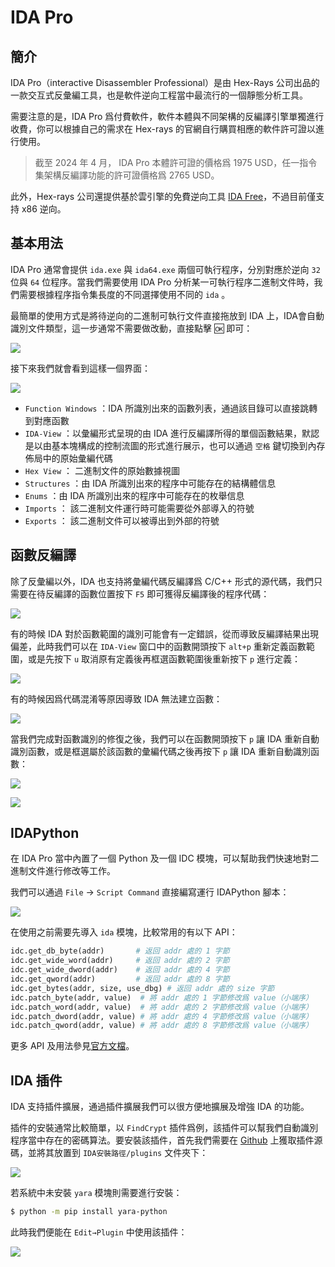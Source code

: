 # IDA Pro

## 簡介

IDA Pro（interactive Disassembler Professional）是由 Hex-Rays 公司出品的一款交互式反彙編工具，也是軟件逆向工程當中最流行的一個靜態分析工具。

需要注意的是，IDA Pro 爲付費軟件，軟件本體與不同架構的反編譯引擎單獨進行收費，你可以根據自己的需求在 Hex-rays 的官網自行購買相應的軟件許可證以進行使用。

> 截至 2024 年 4 月， IDA Pro 本體許可證的價格爲 1975 USD，任一指令集架構反編譯功能的許可證價格爲 2765 USD。

此外，Hex-rays 公司還提供基於雲引擎的免費逆向工具 [IDA Free](https://hex-rays.com/ida-free/)，不過目前僅支持 x86 逆向。

## 基本用法

IDA Pro 通常會提供 `ida.exe` 與 `ida64.exe` 兩個可執行程序，分別對應於逆向 `32` 位與 `64` 位程序。當我們需要使用 IDA Pro 分析某一可執行程序二進制文件時，我們需要根據程序指令集長度的不同選擇使用不同的 `ida` 。

最簡單的使用方式是將待逆向的二進制可執行文件直接拖放到 IDA 上，IDA會自動識別文件類型，這一步通常不需要做改動，直接點擊 🆗 即可：

![](./figure/ida_load.png)


接下來我們就會看到這樣一個界面：

![](./figure/ida_ui.png)

- `Function Windows` ：IDA 所識別出來的函數列表，通過該目錄可以直接跳轉到對應函數
- `IDA-View` ：以彙編形式呈現的由 IDA 進行反編譯所得的單個函數結果，默認是以由基本塊構成的控制流圖的形式進行展示，也可以通過 `空格` 鍵切換到內存佈局中的原始彙編代碼
- `Hex View` ： 二進制文件的原始數據視圖
- `Structures` ：由 IDA 所識別出來的程序中可能存在的結構體信息
- `Enums` ：由 IDA 所識別出來的程序中可能存在的枚舉信息
- `Imports` ： 該二進制文件運行時可能需要從外部導入的符號
- `Exports` ： 該二進制文件可以被導出到外部的符號

## 函數反編譯

除了反彙編以外，IDA 也支持將彙編代碼反編譯爲 C/C++ 形式的源代碼，我們只需要在待反編譯的函數位置按下 `F5` 即可獲得反編譯後的程序代碼：

![](./figure/ida_discompile.png)

有的時候 IDA 對於函數範圍的識別可能會有一定錯誤，從而導致反編譯結果出現偏差，此時我們可以在 `IDA-View` 窗口中的函數開頭按下 `alt+p` 重新定義函數範圍，或是先按下 `u` 取消原有定義後再框選函數範圍後重新按下 `p` 進行定義：

![](./figure/ida_edit_func.png)

有的時候因爲代碼混淆等原因導致 IDA 無法建立函數：

![](./figure/ida_fail_to_discompile.png)

當我們完成對函數識別的修復之後，我們可以在函數開頭按下 `p` 讓 IDA 重新自動識別函數，或是框選屬於該函數的彙編代碼之後再按下 `p` 讓 IDA 重新自動識別函數：

![](./figure/ida_reidentify_func1.png)

![](./figure/ida_reidentify_func2.png)

## IDAPython

在 IDA Pro 當中內置了一個 Python 及一個 IDC 模塊，可以幫助我們快速地對二進制文件進行修改等工作。

我們可以通過 `File` → `Script Command` 直接編寫運行 IDAPython 腳本：

![](./figure/ida_python.png)

在使用之前需要先導入 `ida` 模塊，比較常用的有以下 API：

```python
idc.get_db_byte(addr)       # 返回 addr 處的 1 字節
idc.get_wide_word(addr)     # 返回 addr 處的 2 字節
idc.get_wide_dword(addr)    # 返回 addr 處的 4 字節
idc.get_qword(addr)         # 返回 addr 處的 8 字節
idc.get_bytes(addr, size, use_dbg) # 返回 addr 處的 size 字節
idc.patch_byte(addr, value)  # 將 addr 處的 1 字節修改爲 value（小端序）
idc.patch_word(addr, value)  # 將 addr 處的 2 字節修改爲 value（小端序）
idc.patch_dword(addr, value) # 將 addr 處的 4 字節修改爲 value（小端序）
idc.patch_qword(addr, value) # 將 addr 處的 8 字節修改爲 value（小端序）
```

更多 API 及用法參見[官方文檔](https://hex-rays.com/products/ida/support/idapython_docs/)。

## IDA 插件

IDA 支持插件擴展，通過插件擴展我們可以很方便地擴展及增強 IDA 的功能。

插件的安裝通常比較簡單，以 `FindCrypt` 插件爲例，該插件可以幫我們自動識別程序當中存在的密碼算法。要安裝該插件，首先我們需要在 [Github](https://github.com/polymorf/findcrypt-yara) 上獲取插件源碼，並將其放置到 `IDA安裝路徑/plugins` 文件夾下：

![](./figure/ida_findcrypt_files.png)

若系統中未安裝 `yara` 模塊則需要進行安裝：

```bash
$ python -m pip install yara-python
```

此時我們便能在 `Edit→Plugin` 中使用該插件：

![](./figure/ida_findcrypt.png)
